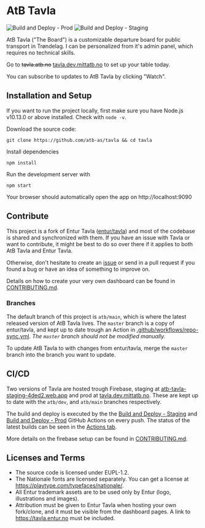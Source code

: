 # AtB Tavla

![Build and Deploy - Prod](https://github.com/AtB-AS/tavla/workflows/Build%20and%20Deploy%20-%20Prod/badge.svg)
![Build and Deploy - Staging](https://github.com/AtB-AS/tavla/workflows/Build%20and%20Deploy%20-%20Staging/badge.svg) 

AtB Tavla ("The Board") is a customizable departure board for public transport in Trøndelag. I can be personalized from it's admin panel, which requires no technical skills.

Go to ~~tavla.atb.no~~ [tavla.dev.mittatb.no](https://tavla.dev.mittatb.no/) to set up your table today.

You can subscribe to updates to AtB Tavla by clicking "Watch".

## Installation and Setup

If you want to run the project locally, first make sure you have Node.js v10.13.0 or above installed. Check with `node -v`.

Download the source code:

```
git clone https://github.com/atb-as/tavla && cd tavla
```

Install dependencies
```
npm install
```

Run the development server with
```
npm start
```

Your browser should automatically open the app on http://localhost:9090

## Contribute

This project is a fork of Entur Tavla ([entur/tavla](https://github.com/entur/tavla)) and most of the codebase is shared and synchronized with them. If you have an issue with Tavla or want to contribute, it might be best to do so over there if it applies to both AtB Tavla and Entur Tavla.

Otherwise, don't hesitate to create an [issue](https://github.com/atb-as/tavla/issues/new) or send in a pull request if you found a bug or have an idea of something to improve on. 

Details on how to create your very own dashboard can be found in [CONTRIBUTING.md](/CONTRIBUTING.md).

### Branches

The default branch of this project is `atb/main`, which is where the latest released version of AtB Tavla lives. The `master` branch is a copy of entur/tavla, and kept up to date trough an Action in [.github/workflows/repo-sync.yml](.github/workflows/repo-sync.yml). _The `master` branch should not be modified manually._

To update AtB Tavla to with changes from entur/tavla, merge the `master` branch into the branch you want to update.

## CI/CD

Two versions of Tavla are hosted trough Firebase, staging at [atb-tavla-staging-4ded2.web.app](https://atb-tavla-staging-4ded2.web.app/) and prod at [tavla.dev.mittatb.no](https://tavla.dev.mittatb.no/). These are kept up to date with the `atb/dev`, and `atb/main` branches respectively. 

The build and deploy is executed by the the [Build and Deploy - Staging](.github/workflows/build-and-deploy-staging.yml) and [Build and Deploy - Prod](.github/workflows/build-and-deploy-prod.yml) GitHub Actions on every push. The status of the latest builds can be seen in the [Actions tab](https://github.com/AtB-AS/tavla/actions?query=workflow%3A%22Build+and+Deploy%22).

More details on the firebase setup can be found in [CONTRIBUTING.md](/CONTRIBUTING.md).

## Licenses and Terms

* The source code is licensed under EUPL-1.2.
* The Nationale fonts are licensed separately. You can get a license at https://playtype.com/typefaces/nationale/.
* All Entur trademark assets are to be used only by Entur (logo, illustrations and images).
* Attribution must be given to Entur Tavla when hosting your own fork/clone, and it must be visible from the dashboard pages. A link to https://tavla.entur.no must be included.
